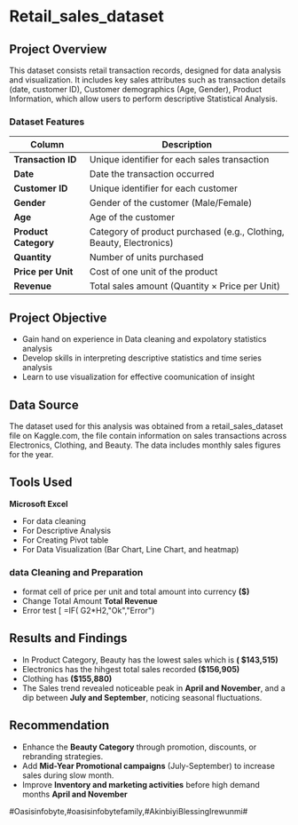 # Retail_sales_dataset

## Project Overview
This dataset consists retail transaction records, designed for data analysis and visualization. It includes key sales attributes such as transaction details (date, customer ID), Customer demographics (Age, Gender), Product Information, which allow users to perform descriptive Statistical Analysis.

### Dataset Features

| Column	| Description
|----------|----------------|
|**Transaction ID**|	Unique identifier for each sales transaction
|**Date**| Date the transaction occurred
|**Customer ID**|	Unique identifier for each customer
|**Gender**|	Gender of the customer (Male/Female)
|**Age**|	Age of the customer
|**Product Category**|	Category of product purchased (e.g., Clothing, Beauty, Electronics)
|**Quantity**|	Number of units purchased
|**Price per Unit**|	Cost of one unit of the product
|**Revenue**|	Total sales amount (Quantity × Price per Unit)


## Project Objective
- Gain hand on experience in Data cleaning and expolatory statistics analysis
- Develop skills in interpreting descriptive statistics and time series analysis
- Learn to use visualization for effective coomunication of insight

## Data Source
The dataset used for this analysis was obtained from a retail_sales_dataset file on Kaggle.com, the file contain information on sales transactions across Electronics, Clothing, and Beauty. The data includes monthly sales figures for the year.

## Tools Used
 **Microsoft Excel**
- For data cleaning
- For Descriptive Analysis
- For Creating Pivot table
- For Data Visualization (Bar Chart, Line Chart, and heatmap)

### data Cleaning and Preparation
- format cell of price per unit and total amount into currency **($)**
- Change Total Amount **Total Revenue**
- Error test [ =IF( G2*H2,"Ok","Error")

## Results and Findings
- In Product Category, Beauty has the lowest sales which is **( $143,515)**
- Electronics has the hihgest total sales recorded **($156,905)**
- Clothing has **($155,880)**
- The Sales trend revealed noticeable peak in **April and November**, and a dip between **July and September**, noticing seasonal fluctuations.

## Recommendation
- Enhance the **Beauty Category** through promotion, discounts, or rebranding strategies.
- Add **Mid-Year Promotional campaigns** (July-September) to increase sales during slow month.
- Improve **Inventory and marketing activities** before high demand months **April and November**



 #Oasisinfobyte,#oasisinfobytefamily,#AkinbiyiBlessingIrewunmi#
